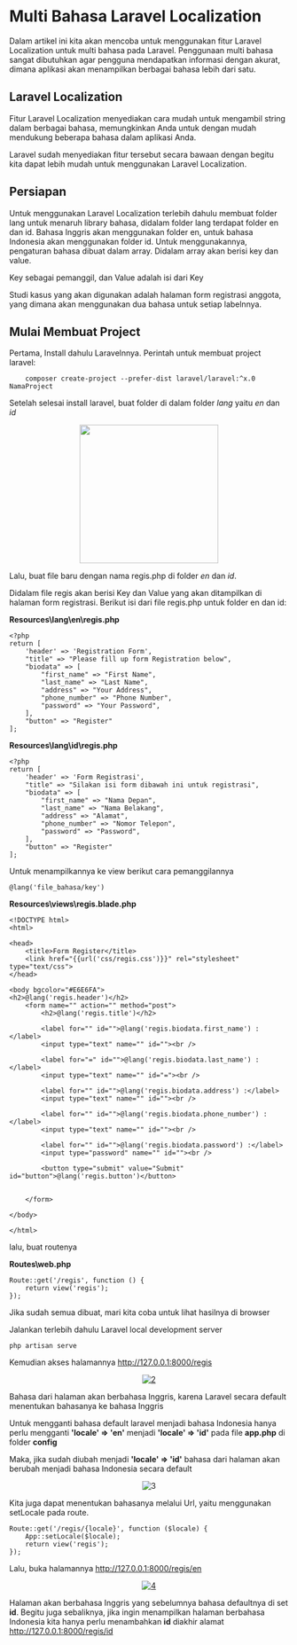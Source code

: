 # Multi Bahasa Laravel Localization
Dalam artikel ini kita akan mencoba untuk menggunakan fitur Laravel Localization untuk multi bahasa pada Laravel. Penggunaan multi bahasa sangat dibutuhkan agar pengguna mendapatkan informasi dengan akurat, dimana aplikasi akan menampilkan berbagai bahasa lebih dari satu.

## Laravel Localization
Fitur Laravel Localization menyediakan cara mudah untuk mengambil string dalam berbagai bahasa, memungkinkan Anda untuk dengan mudah mendukung beberapa bahasa dalam aplikasi Anda.

Laravel sudah menyediakan fitur tersebut secara bawaan dengan begitu kita dapat lebih mudah untuk menggunakan Laravel Localization.

## Persiapan
Untuk menggunakan Laravel Localization terlebih dahulu membuat folder lang untuk menaruh library bahasa, didalam folder lang terdapat folder en dan id. Bahasa Inggris akan menggunakan folder en, untuk bahasa Indonesia akan menggunakan folder id. Untuk menggunakannya, pengaturan bahasa dibuat dalam array. Didalam array akan berisi key dan value.

Key sebagai pemanggil, dan Value adalah isi dari 
Key 

Studi kasus yang akan digunakan adalah halaman form registrasi anggota, yang dimana akan menggunakan dua bahasa untuk setiap labelnnya.

## Mulai Membuat Project
Pertama, Install dahulu Laravelnnya. Perintah untuk membuat project laravel:

```
	composer create-project --prefer-dist laravel/laravel:^x.0 NamaProject
```

Setelah selesai install laravel, buat folder di dalam folder *lang* yaitu *en* dan *id*

<p align="center">
<img src="https://i.ibb.co/Kh99N4W/1.png"  style="height: 250px"/>
</p>

Lalu, buat file baru dengan nama regis.php di folder *en* dan *id*.

Didalam file regis akan berisi Key dan Value yang akan ditampilkan di halaman form registrasi.
Berikut isi dari file regis.php untuk folder en dan id:

**Resources\lang\en\regis.php**
```
<?php
return [
    'header' => 'Registration Form',
    "title" => "Please fill up form Registration below",
    "biodata" => [
        "first_name" => "First Name",
        "last_name" => "Last Name",
        "address" => "Your Address",
        "phone_number" => "Phone Number",
        "password" => "Your Password",
    ],
    "button" => "Register"
];
```
**Resources\lang\id\regis.php**

```
<?php
return [
    'header' => 'Form Registrasi',
    "title" => "Silakan isi form dibawah ini untuk registrasi",
    "biodata" => [
        "first_name" => "Nama Depan",
        "last_name" => "Nama Belakang",
        "address" => "Alamat",
        "phone_number" => "Nomor Telepon",
        "password" => "Password",
    ],
    "button" => "Register"
];
```
Untuk menampilkannya ke view berikut cara pemanggilannya

```
@lang('file_bahasa/key') 
```


**Resources\views\regis.blade.php**

```
<!DOCTYPE html>
<html>

<head>
    <title>Form Register</title>
    <link href="{{url('css/regis.css')}}" rel="stylesheet" type="text/css">
</head>

<body bgcolor="#E6E6FA">
<h2>@lang('regis.header')</h2>
    <form name="" action="" method="post">
        <h2>@lang('regis.title')</h2>

        <label for="" id="">@lang('regis.biodata.first_name') :</label>
        <input type="text" name="" id=""><br />

        <label for="=" id="">@lang('regis.biodata.last_name') :</label>
        <input type="text" name="" id="="><br />

        <label for="" id="">@lang('regis.biodata.address') :</label>
        <input type="text" name="" id=""><br />

        <label for="" id="">@lang('regis.biodata.phone_number') :</label>
        <input type="text" name="" id=""><br />

        <label for="" id="">@lang('regis.biodata.password') :</label>
        <input type="password" name="" id=""><br />

        <button type="submit" value="Submit" id="button">@lang('regis.button')</button>
       

    </form>

</body>

</html>

```

lalu, buat routenya

**Routes\web.php**

```
Route::get('/regis', function () {
    return view('regis');
});
```

Jika sudah semua dibuat, mari kita coba untuk lihat hasilnya di browser

Jalankan terlebih dahulu Laravel local development server

```
php artisan serve
```
Kemudian akses halamannya http://127.0.0.1:8000/regis

<p align="center">
<a href="https://ibb.co/Pt67SyX"><img src="https://i.ibb.co/FnDSP1Z/2.png" alt="2" border="0" /></a>
</p>

Bahasa dari halaman akan berbahasa Inggris, karena Laravel secara default menentukan bahasanya ke bahasa Inggris

Untuk mengganti bahasa default laravel menjadi bahasa Indonesia hanya perlu mengganti **'locale' => 'en'** menjadi **'locale' => 'id'** pada file **app.php** di folder **config**

Maka, jika sudah diubah menjadi **'locale' => 'id'** bahasa dari halaman akan berubah menjadi bahasa Indonesia secara default

<p align='center'>
<img src="https://i.ibb.co/R6WFfW2/3.png" alt="3" border="0"></a>
<p>

Kita juga dapat menentukan bahasanya melalui Url, yaitu menggunakan setLocale pada route.

```
Route::get('/regis/{locale}', function ($locale) {
    App::setLocale($locale);
    return view('regis');
});
```
Lalu, buka halamannya http://127.0.0.1:8000/regis/en

<p align="center">
<a href="https://ibb.co/SBTH04X"><img src="https://i.ibb.co/nj24fNs/4.png" alt="4" border="0"></a>
</p>

Halaman akan berbahasa Inggris yang sebelumnya bahasa defaultnya di set **id**. Begitu juga sebaliknya, jika ingin menampilkan halaman berbahasa Indonesia kita hanya perlu menambahkan **id** diakhir alamat http://127.0.0.1:8000/regis/id











